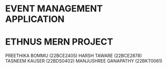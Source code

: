 # EVENT MANAGEMENT APPLICATION
# ETHNUS MERN PROJECT
PREETHIKA BOMMU (22BCE2405)
HARSH TAWARE (22BCE2878)
TASNEEM KAUSER (22BDS0402)
MANJUSHREE GANAPATHY (22BKT0061)
